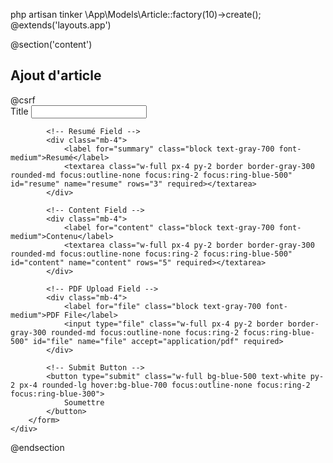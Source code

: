 php artisan tinker
\App\Models\Article::factory(10)->create();
@extends('layouts.app')

@section('content')
<div class="flex justify-center items-center min-h-screen ">
    <div class="bg-white p-8 rounded-lg shadow-lg ml-80 w-150">
        <h2 class="text-3xl font-semibold text-center text-blue-600 mb-6">Ajout d'article</h2>
        <form action="{{ route('articles.store') }}" method="POST" enctype="multipart/form-data">
            @csrf
            <!-- Title Field -->
            <div class="mb-4">
                <label for="title" class="block text-gray-700 font-medium">Title</label>
                <input type="text" class="w-full px-4 py-2 border border-gray-300 rounded-md focus:outline-none focus:ring-2 focus:ring-blue-500" id="title" name="title" required>
            </div>

            <!-- Resumé Field -->
            <div class="mb-4">
                <label for="summary" class="block text-gray-700 font-medium">Resumé</label>
                <textarea class="w-full px-4 py-2 border border-gray-300 rounded-md focus:outline-none focus:ring-2 focus:ring-blue-500" id="resume" name="resume" rows="3" required></textarea>
            </div>

            <!-- Content Field -->
            <div class="mb-4">
                <label for="content" class="block text-gray-700 font-medium">Contenu</label>
                <textarea class="w-full px-4 py-2 border border-gray-300 rounded-md focus:outline-none focus:ring-2 focus:ring-blue-500" id="content" name="content" rows="5" required></textarea>
            </div>

            <!-- PDF Upload Field -->
            <div class="mb-4">
                <label for="file" class="block text-gray-700 font-medium">PDF File</label>
                <input type="file" class="w-full px-4 py-2 border border-gray-300 rounded-md focus:outline-none focus:ring-2 focus:ring-blue-500" id="file" name="file" accept="application/pdf" required>
            </div>

            <!-- Submit Button -->
            <button type="submit" class="w-full bg-blue-500 text-white py-2 px-4 rounded-lg hover:bg-blue-700 focus:outline-none focus:ring-2 focus:ring-blue-300">
                Soumettre
            </button>
        </form>
    </div>
</div>
@endsection
